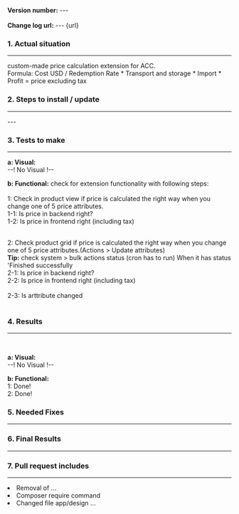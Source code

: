 <strong>Version number:</strong> ---<br />								
<strong>Change log url:</strong> --- {url}

	
<h3>1. Actual situation </h3> <hr />	
custom-made price calculation extension for ACC. <br />
Formula: Cost USD / Redemption Rate * Transport and storage * Import * Profit = price excluding tax <br />


<h3>2. Steps to install / update</h3> <hr>
 ---<br />
<h3>3. Tests to make</h3><hr>

<strong>a: Visual:</strong> <br />
--! No Visual !-- <br />
	
<strong>b: Functional:</strong> check for extension functionality with following steps: <br /><br />
1: Check in product view if price is calculated the right way when you change one of 5 price attributes.<br />
1-1: Is price in backend right?<br />
1-2: Is price in frontend right (including tax)<br /><br />

2: Check product grid if price is calculated the right way when you change one of 5 price attributes.(Actions > Update attributes) <br />
<b>Tip:</b> check system > bulk actions status (cron has to run) When it has status 'Finished successfully  <br />
2-1: Is price in backend right?<br />
2-2: Is price in frontend right (including tax)<br /><br />
2-3: Is arttribute changed<br /><br />
<h3>4. Results</h3><hr> <br />

<strong>a: Visual:</strong> <br />
--! No Visual !--

<strong>b: Functional:</strong> <br />
1: Done! <br />
2: Done! <br />

<h3>5. Needed Fixes</h3> <hr>

<h3>6. Final Results </h3> <hr>

<h3>7. Pull request includes</h3> <hr>

<li>Removal of ... </li>
<li>Composer require command </li>
<li>Changed file app/design ... </li>
